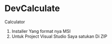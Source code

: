 # DevCalculate
Calculator <br>

1. Installer Yang format nya MSI<br>
2. Untuk Project Visual Studio Saya satukan Di ZIP

